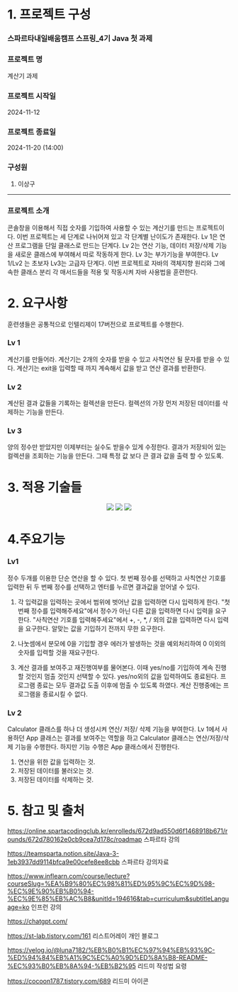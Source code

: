 # 1. 프로젝트 구성
### 스파르타내일배움캠프 스프링_4기 Java 첫 과제
### 프로젝트 명
 계산기 과제

### 프로젝트 시작일 
2024-11-12

### 프로젝트 종료일
 2024-11-20 (14:00)

### 구성원 
 1. 이상구
* * *
### 프로젝트 소개 
콘솔창을 이용해서 직접 숫자를 기입하여 사용할 수 있는 계산기를 만드는 프로젝트이다. 이번 프로젝트는 세 단계로 나뉘어져 있고 각 단계별 난이도가 존재한다. Lv 1은 연산 프로그램을 단일 클래스로 만드는 단계다. Lv 2는 연산 기능, 데이터 저장/삭제 기능을 새로운 클래스에 부여해서 따로 작동하게 한다. Lv 3는 부가기능을 부여한다. Lv 1/Lv2 는 초보자 Lv3는 고급자 단계다. 
이번 프로젝트로 자바의 객체지향 원리와 그에 속한 클래스 분리 각 매서드들을 적용 및 작동시켜 자바 사용법을 훈련한다. 

# 2. 요구사항
훈련생들은 공통적으로 인텔리제이 17버전으로 프로젝트를 수행한다.
### Lv 1
계산기를 만들어라.
계산기는 2개의 숫자를 받을 수 있고 사칙연산 될 문자를 받을 수 있다.
계산기는 exit을 입력할 때 까지 계속해서 값을 받고 연산 결과를 반환한다.
### Lv 2
계산된 결과 값들을 기록하는 컬렉션을 만든다.
컬렉션의 가장 먼저 저장된 데이터를 삭제하는 기능을 만든다.
### Lv 3
양의 정수만 받았지만 이제부터는 실수도 받을수 있게 수정한다.
결과가 저장되어 있는 컬렉션을 조회하는 기능을 만든다.
그때 특정 값 보다 큰 결과 값을 출력 할 수 있도록.

# 3. 적용 기술들


<div align=center> 
  <img src="https://img.shields.io/badge/java-007396?style=for-the-badge&logo=java&logoColor=white"> 
  <img src="https://img.shields.io/badge/github-181717?style=for-the-badge&logo=github&logoColor=white">
  <img src="https://img.shields.io/badge/git-F05032?style=for-the-badge&logo=git&logoColor=white">
  <br>
</div>

# 4.주요기능
### Lv1
정수 두개를 이용한 단순 연산을 할 수 있다. 첫 번째 정수를 선택하고 사칙연산 기호를 입력한 뒤 두 번째 정수를 선택하고 엔터를 누르면 결과값을 얻어낼 수 있다. 

1. 각 입력값을 입력하는 곳에서 범위에 벗어난 값을 입력하면 다시 입력하게 한다. "첫번째 정수를 입력해주세요"에서 정수가 아닌 다른 값을 입력하면 다시 입력을 요구한다. "사칙연산 기호를 입력해주세요"에서 +, -, *, / 외의 값을 입력하면 다시 입력을 요구한다. 알맞는 값을 기입하기 전까지 무한 요구한다.  

2. 나눗셈에서 분모에 0을 기입할 경우 에러가 발생하는 것을 예외처리하여 0 이외의 숫자를 입력할 것을 재요구한다.

3. 계산 결과를 보여주고 재진행여부를 물어본다. 이때 yes/no를 기입하여 계속 진행할 것인지 멈출 것인지 선택할 수 있다. yes/no외의 값을 입력하여도 종료된다. 프로그램 종료는 모두 결과값 도출 이후에 멈출 수 있도록 하였다. 계산 진행중에는 프로그램을 종료시킬 수 없다.


### Lv 2
Calculator 클래스를 하나 더 생성시켜 연산/ 저장/ 삭제 기능을 부여한다. 
Lv 1에서 사용하던 App 클래스는 결과를 보여주는 역할을 하고 Calculator 클래스는 연산/저장/삭제 기능을 수행한다. 하지만 기능 수행은 App 클래스에서 진행한다. 
1. 연산을 위한 값을 입력하는 것.
2. 저장된 데이터를 불러오는 것. 
3. 저장된 데이터를 삭제하는 것.

# 5. 참고 및 출처
https://online.spartacodingclub.kr/enrolleds/672d9ad550d6f1468918b671/rounds/672d780162e0cb9cea7d178c/roadmap
스파르타 강의

https://teamsparta.notion.site/Java-3-1eb3937dd9114bfca9e00cefe8ee8cbb
스파르타 강의자료

https://www.inflearn.com/course/lecture?courseSlug=%EA%B9%80%EC%98%81%ED%95%9C%EC%9D%98-%EC%9E%90%EB%B0%94-%EC%9E%85%EB%AC%B8&unitId=194616&tab=curriculum&subtitleLanguage=ko
인프런 강의

https://chatgpt.com/

https://st-lab.tistory.com/161
리스트어레이 개인 블로그

https://velog.io/@luna7182/%EB%B0%B1%EC%97%94%EB%93%9C-%ED%94%84%EB%A1%9C%EC%A0%9D%ED%8A%B8-README-%EC%93%B0%EB%8A%94-%EB%B2%95
리드미 작성법 요령

https://cocoon1787.tistory.com/689
리드미 아이콘
